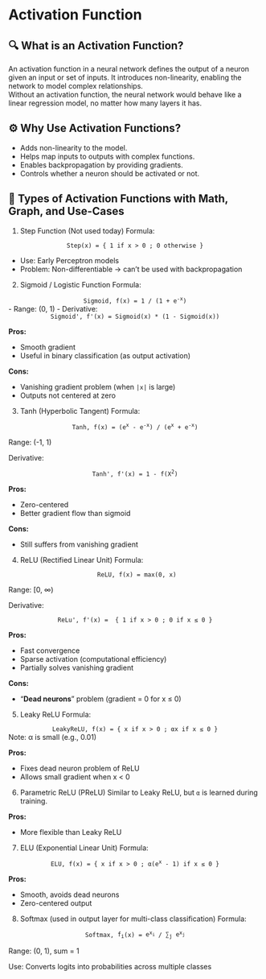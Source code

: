 # Activation Function
##  🔍 What is an Activation Function?
An activation function in a neural network defines the output of a neuron given an input or set of inputs. It introduces non-linearity, enabling the network to model complex relationships. <br>
Without an activation function, the neural network would behave like a linear regression model, no matter how many layers it has.

##  ⚙️ Why Use Activation Functions?
-   Adds non-linearity to the model. <br>
-   Helps map inputs to outputs with complex functions. <br>
-   Enables backpropagation by providing gradients. <br>
-   Controls whether a neuron should be activated or not. <br>

##  🧮 Types of Activation Functions with Math, Graph, and Use-Cases
1. Step Function (Not used today)
Formula:
<div>
    <div align='center'>
        <code>Step(x) = { 1 if x &gt; 0 ; 0 otherwise }</code>
    </div>
</div>

-   Use: Early Perceptron models <br>
-   Problem: Non-differentiable → can’t be used with backpropagation <br>


2. Sigmoid / Logistic Function
Formula:
<div>
    <div align='center'>
        <code>Sigmoid, f(x) = <span>1 / (1 + <span>e<sup>-x</sup></span>)</span></code>
    </div>
</div>
-   Range: (0, 1) 
-   Derivative:
<div>
    <div align='center'>
        <code>Sigmoid', f'(x) = Sigmoid(x) * (1 - Sigmoid(x))</code>
    </div>
</div>

**Pros:**
-   Smooth gradient 
-   Useful in binary classification (as output activation)

**Cons:** 
-   Vanishing gradient problem (when `|x|` is large) 
-   Outputs not centered at zero


3.  Tanh (Hyperbolic Tangent)
Formula:
<div>
    <div align='center'>
        <code>Tanh, f(x) = (<span>e<sup>x</sup></span> - <span>e<sup>-x</sup></span>) / (<span>e<sup>x</sup></span> + <span>e<sup>-x</sup></span>)</code>
    </div>
</div>

Range: (-1, 1) <br>

Derivative: <br>

<div>
    <div align='center'>
        <code>Tanh', f'(x) = 1 - <span>f(X<sup>2</sup></span>)</code>
    </div>
</div>


**Pros:**
-   Zero-centered <br>
-   Better gradient flow than sigmoid <br>

**Cons:**
-   Still suffers from vanishing gradient


4. ReLU (Rectified Linear Unit)
Formula:
<div>
    <div align='center'>
        <code> ReLU, f(x) = max(0, x)</code>
    </div>
</div>


Range: [0, ∞) <br>

Derivative: <br>

<div>
    <div align='center'>
        <code>ReLu', f'(x) =  { 1 if x &gt; 0 ; 0 if x ≤ 0 }</code>
    </div>
</div>

**Pros:** <br>
-   Fast convergence <br>
-   Sparse activation (computational efficiency) <br>
-   Partially solves vanishing gradient <br>

**Cons:**
-   “**Dead neurons**” problem (gradient = 0 for x ≤ 0) <br>


5. Leaky ReLU
Formula:
<div>
    <div align='center'>
        <code>LeakyReLU, f(x) = { x if x &gt; 0 ; αx if x ≤ 0 }</code>
    </div>
</div>
Note: α is small (e.g., 0.01)

**Pros:** <br>
-   Fixes dead neuron problem of ReLU <br>
-   Allows small gradient when x < 0 <br>


6. Parametric ReLU (PReLU)
Similar to Leaky ReLU, but `α` is learned during training. <br>

**Pros:** <br>
-   More flexible than Leaky ReLU <br>


7. ELU (Exponential Linear Unit)
Formula:
<div>
    <div align='center'>
        <code>ELU, f(x) = { x if x &gt; 0 ; α(<span>e<sup>x</sup></span> - 1) if x ≤ 0 }</code>
    </div>
</div>

**Pros:** <br>
-   Smooth, avoids dead neurons <br>
-   Zero-centered output <br>

8. Softmax (used in output layer for multi-class classification)
Formula:
<div>
    <div align='center'>
        <code>Softmax, <span>f<sub>i</sub></span>(x) = <span>e<sup>x<sub>i</sub></sup></span> / <span>∑<sub>j</sub></span> <span>e<sup>x<sub>j</sub></sup></span></code>
    </div>
</div>

Range: (0, 1), sum = 1 <br>

Use: Converts logits into probabilities across multiple classes <br>
